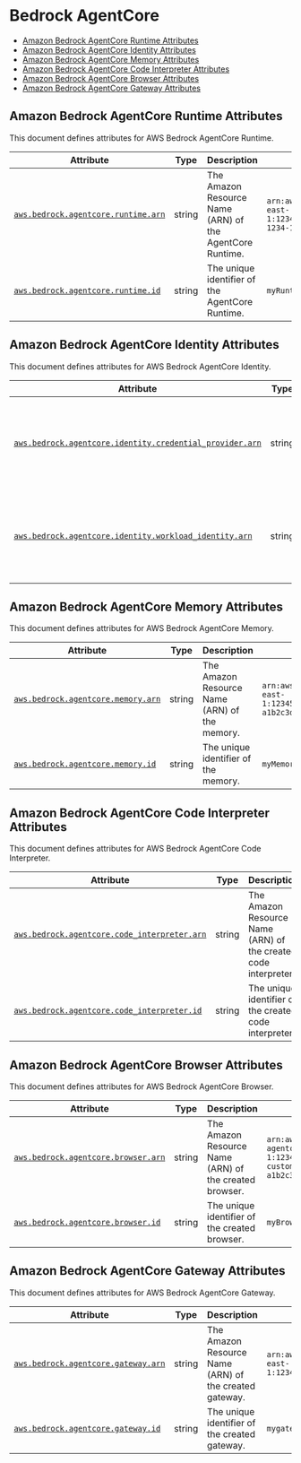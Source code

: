 <!-- NOTE: THIS FILE IS AUTOGENERATED. DO NOT EDIT BY HAND. -->
<!-- see templates/registry/markdown/attribute_namespace.md.j2 -->

# Bedrock AgentCore

- [Amazon Bedrock AgentCore Runtime Attributes](#amazon-bedrock-agentcore-runtime-attributes)
- [Amazon Bedrock AgentCore Identity Attributes](#amazon-bedrock-agentcore-identity-attributes)
- [Amazon Bedrock AgentCore Memory Attributes](#amazon-bedrock-agentcore-memory-attributes)
- [Amazon Bedrock AgentCore Code Interpreter Attributes](#amazon-bedrock-agentcore-code-interpreter-attributes)
- [Amazon Bedrock AgentCore Browser Attributes](#amazon-bedrock-agentcore-browser-attributes)
- [Amazon Bedrock AgentCore Gateway Attributes](#amazon-bedrock-agentcore-gateway-attributes)

## Amazon Bedrock AgentCore Runtime Attributes

This document defines attributes for AWS Bedrock AgentCore Runtime.

| Attribute | Type | Description | Examples | Stability |
|---|---|---|---|---|
| <a id="aws-bedrock-agentcore-runtime-arn" href="#aws-bedrock-agentcore-runtime-arn">`aws.bedrock.agentcore.runtime.arn`</a> | string | The Amazon Resource Name (ARN) of the AgentCore Runtime. | `arn:aws:bedrock-agentcore:us-east-1:123456789012:agent/12345678-1234-1234-1234-123456789012:1` | ![Development](https://img.shields.io/badge/-development-blue) |
| <a id="aws-bedrock-agentcore-runtime-id" href="#aws-bedrock-agentcore-runtime-id">`aws.bedrock.agentcore.runtime.id`</a> | string | The unique identifier of the AgentCore Runtime. | `myRuntime-a1b2c3d4e5` | ![Development](https://img.shields.io/badge/-development-blue) |

## Amazon Bedrock AgentCore Identity Attributes

This document defines attributes for AWS Bedrock AgentCore Identity.

| Attribute | Type | Description | Examples | Stability |
|---|---|---|---|---|
| <a id="aws-bedrock-agentcore-identity-credential-provider-arn" href="#aws-bedrock-agentcore-identity-credential-provider-arn">`aws.bedrock.agentcore.identity.credential_provider.arn`</a> | string | The Amazon Resource Name (ARN) of the OAuth2 credential provider. | `arn:aws:acps:us-east-1:123456789012:token-vault/my-vault/oauth2credentialprovider/my-provider` | ![Development](https://img.shields.io/badge/-development-blue) |
| <a id="aws-bedrock-agentcore-identity-workload-identity-arn" href="#aws-bedrock-agentcore-identity-workload-identity-arn">`aws.bedrock.agentcore.identity.workload_identity.arn`</a> | string | The Amazon Resource Name (ARN) of the workload identity. | `arn:aws:bedrock-agentcore:us-east-1:123456789012:workload-identity/my-workload-identity` | ![Development](https://img.shields.io/badge/-development-blue) |

## Amazon Bedrock AgentCore Memory Attributes

This document defines attributes for AWS Bedrock AgentCore Memory.

| Attribute | Type | Description | Examples | Stability |
|---|---|---|---|---|
| <a id="aws-bedrock-agentcore-memory-arn" href="#aws-bedrock-agentcore-memory-arn">`aws.bedrock.agentcore.memory.arn`</a> | string | The Amazon Resource Name (ARN) of the memory. | `arn:aws:bedrock-agentcore:us-east-1:123456789012:memory/myMemory-a1b2c3d4e5` | ![Development](https://img.shields.io/badge/-development-blue) |
| <a id="aws-bedrock-agentcore-memory-id" href="#aws-bedrock-agentcore-memory-id">`aws.bedrock.agentcore.memory.id`</a> | string | The unique identifier of the memory. | `myMemory-a1b2c3d4e5` | ![Development](https://img.shields.io/badge/-development-blue) |

## Amazon Bedrock AgentCore Code Interpreter Attributes

This document defines attributes for AWS Bedrock AgentCore Code Interpreter.

| Attribute | Type | Description | Examples | Stability |
|---|---|---|---|---|
| <a id="aws-bedrock-agentcore-code-interpreter-arn" href="#aws-bedrock-agentcore-code-interpreter-arn">`aws.bedrock.agentcore.code_interpreter.arn`</a> | string | The Amazon Resource Name (ARN) of the created code interpreter. | `arn:aws:bedrock-agentcore:us-east-1:123456789012:code-interpreter-custom/myInterpreter-a1b2c3d4e5` | ![Development](https://img.shields.io/badge/-development-blue) |
| <a id="aws-bedrock-agentcore-code-interpreter-id" href="#aws-bedrock-agentcore-code-interpreter-id">`aws.bedrock.agentcore.code_interpreter.id`</a> | string | The unique identifier of the created code interpreter. | `myInterpreter-a1b2c3d4e5` | ![Development](https://img.shields.io/badge/-development-blue) |

## Amazon Bedrock AgentCore Browser Attributes

This document defines attributes for AWS Bedrock AgentCore Browser.

| Attribute | Type | Description | Examples | Stability |
|---|---|---|---|---|
| <a id="aws-bedrock-agentcore-browser-arn" href="#aws-bedrock-agentcore-browser-arn">`aws.bedrock.agentcore.browser.arn`</a> | string | The Amazon Resource Name (ARN) of the created browser. | `arn:aws:bedrock-agentcore:us-east-1:123456789012:browser-custom/myBrowser-a1b2c3d4e5` | ![Development](https://img.shields.io/badge/-development-blue) |
| <a id="aws-bedrock-agentcore-browser-id" href="#aws-bedrock-agentcore-browser-id">`aws.bedrock.agentcore.browser.id`</a> | string | The unique identifier of the created browser. | `myBrowser-a1b2c3d4e5` | ![Development](https://img.shields.io/badge/-development-blue) |

## Amazon Bedrock AgentCore Gateway Attributes

This document defines attributes for AWS Bedrock AgentCore Gateway.

| Attribute | Type | Description | Examples | Stability |
|---|---|---|---|---|
| <a id="aws-bedrock-agentcore-gateway-arn" href="#aws-bedrock-agentcore-gateway-arn">`aws.bedrock.agentcore.gateway.arn`</a> | string | The Amazon Resource Name (ARN) of the created gateway. | `arn:aws:bedrock-agentcore:us-east-1:123456789012:gateway/a1b2c3d4e5` | ![Development](https://img.shields.io/badge/-development-blue) |
| <a id="aws-bedrock-agentcore-gateway-id" href="#aws-bedrock-agentcore-gateway-id">`aws.bedrock.agentcore.gateway.id`</a> | string | The unique identifier of the created gateway. | `mygateway-a1b2c3d4e5` | ![Development](https://img.shields.io/badge/-development-blue) |

